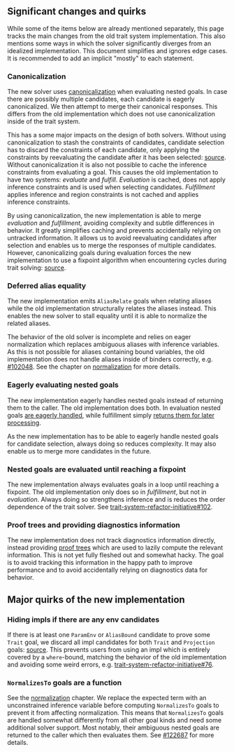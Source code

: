 ## Significant changes and quirks

While some of the items below are already mentioned separately, this page tracks the
main changes from the old trait system implementation. This also mentions some ways
in which the solver significantly diverges from an idealized implementation. This
document simplifies and ignores edge cases. It is recommended to add an implicit
"mostly" to each statement.

### Canonicalization

The new solver uses [canonicalization] when evaluating nested goals. In case there
are possibly multiple candidates, each candidate is eagerly canonicalized. We then
attempt to merge their canonical responses. This differs from the old implementation
which does not use canonicalization inside of the trait system.

This has a some major impacts on the design of both solvers. Without using
canonicalization to stash the constraints of candidates, candidate selection has
to discard the constraints of each candidate, only applying the constraints by
reevaluating the candidate after it has been selected: [source][evaluate_stack].
Without canonicalization it is also not possible to cache the inference constraints
from evaluating a goal. This causes the old implementation to have two systems:
*evaluate* and *fulfill*. *Evaluation* is cached, does not apply inference constraints
and is used when selecting candidates. *Fulfillment* applies inference and region
constraints is not cached and applies inference constraints.

By using canonicalization, the new implementation is able to merge *evaluation* and
*fulfillment*, avoiding complexity and subtle differences in behavior. It greatly
simplifies caching and prevents accidentally relying on untracked information.
It allows us to avoid reevaluating candidates after selection and enables us to merge
the responses of multiple candidates. However, canonicalizing goals during evaluation
forces the new implementation to use a fixpoint algorithm when encountering cycles
during trait solving: [source][cycle-fixpoint].

[canonicalization]: ./canonicalization.md
[evaluate_stack]: https://github.com/rust-lang/rust/blob/47dd709bedda8127e8daec33327e0a9d0cdae845/compiler/rustc_trait_selection/src/traits/select/mod.rs#L1232-L1237
[cycle-fixpoint]: https://github.com/rust-lang/rust/blob/df8ac8f1d74cffb96a93ae702d16e224f5b9ee8c/compiler/rustc_trait_selection/src/solve/search_graph.rs#L382-L387

### Deferred alias equality

The new implementation emits `AliasRelate` goals when relating aliases while the
old implementation structurally relates the aliases instead. This enables the
new solver to stall equality until it is able to normalize the related aliases.

The behavior of the old solver is incomplete and relies on eager normalization
which replaces ambiguous aliases with inference variables. As this is
not possible for aliases containing bound variables, the old implementation does
not handle aliases inside of binders correctly, e.g. [#102048]. See the chapter on
[normalization] for more details.

[#102048]: https://github.com/rust-lang/rust/issues/102048

### Eagerly evaluating nested goals

The new implementation eagerly handles nested goals instead of returning
them to the caller. The old implementation does both. In evaluation nested
goals [are eagerly handled][eval-nested], while fulfillment simply
[returns them for later processing][fulfill-nested].

As the new implementation has to be able to eagerly handle nested goals for
candidate selection, always doing so reduces complexity. It may also enable
us to merge more candidates in the future.

[eval-nested]: https://github.com/rust-lang/rust/blob/master/compiler/rustc_trait_selection/src/traits/select/mod.rs#L1271-L1277
[fulfill-nested]: https://github.com/rust-lang/rust/blob/df8ac8f1d74cffb96a93ae702d16e224f5b9ee8c/compiler/rustc_trait_selection/src/traits/fulfill.rs#L708-L712

### Nested goals are evaluated until reaching a fixpoint

The new implementation always evaluates goals in a loop until reaching a fixpoint.
The old implementation only does so in *fulfillment*, but not in *evaluation*.
Always doing so strengthens inference and is reduces the order dependence of
the trait solver. See [trait-system-refactor-initiative#102].

[trait-system-refactor-initiative#102]: https://github.com/rust-lang/trait-system-refactor-initiative/issues/102

### Proof trees and providing diagnostics information

The new implementation does not track diagnostics information directly,
instead providing [proof trees][trees] which are used to lazily compute the
relevant information. This is not yet fully fleshed out and somewhat hacky.
The goal is to avoid tracking this information in the happy path to improve
performance and to avoid accidentally relying on diagnostics data for behavior.

[trees]: ./proof-trees.md

## Major quirks of the new implementation

### Hiding impls if there are any env candidates

If there is at least one `ParamEnv` or `AliasBound` candidate to prove
some `Trait` goal, we discard all impl candidates for both `Trait` and
`Projection` goals: [source][discard-from-env]. This prevents users from
using an impl which is entirely covered by a `where`-bound,  matching the
behavior of the old implementation and avoiding some weird errors,
e.g. [trait-system-refactor-initiative#76].

[discard-from-env]: https://github.com/rust-lang/rust/blob/03994e498df79aa1f97f7bbcfd52d57c8e865049/compiler/rustc_trait_selection/src/solve/assembly/mod.rs#L785-L789
[trait-system-refactor-initiative#76]: https://github.com/rust-lang/trait-system-refactor-initiative/issues/76

### `NormalizesTo` goals are a function

See the [normalization] chapter. We replace the expected term with an unconstrained
inference variable before computing `NormalizesTo` goals to prevent it from affecting
normalization. This means that `NormalizesTo` goals are handled somewhat differently
from all other goal kinds and need some additional solver support. Most notably,
their ambiguous nested goals are returned to the caller which then evaluates them.
See [#122687] for more details.

[#122687]: https://github.com/rust-lang/rust/pull/122687
[normalization]: ./normalization.md
